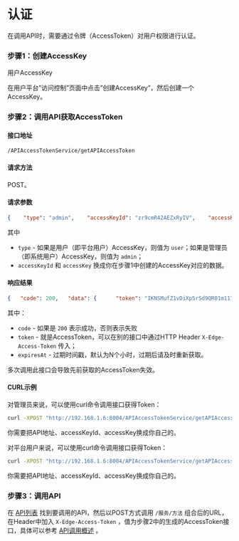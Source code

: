 # 认证

在调用API时，需要通过令牌（AccessToken）对用户权限进行认证。

### 步骤1：创建AccessKey <a href="#bu-zhou-1-chuang-jian-accesskey" id="bu-zhou-1-chuang-jian-accesskey"></a>



用户AccessKey

在用户平台”访问控制”页面中点击”创建AccessKey”，然后创建一个AccessKey。



### 步骤2：调用API获取AccessToken <a href="#bu-zhou-2-tiao-yong-api-huo-qu-accesstoken" id="bu-zhou-2-tiao-yong-api-huo-qu-accesstoken"></a>

#### 接口地址 <a href="#jie-kou-di-zhi" id="jie-kou-di-zhi"></a>

```
/APIAccessTokenService/getAPIAccessToken
```

#### 请求方法 <a href="#qing-qiu-fang-fa" id="qing-qiu-fang-fa"></a>

POST。

#### 请求参数 <a href="#qing-qiu-can-shu" id="qing-qiu-can-shu"></a>

```json
{    "type": "admin",    "accessKeyId": "zr9cmR42AEZxRyIV",    "accessKey": "2w5p5NSZZuplUPsfPMzM7dFmTrI7xyja"}
```

其中

* `type` - 如果是用户（即平台用户）AccessKey，则值为 `user`；如果是管理员（即系统用户）AccessKey，则值为 `admin`；
* `accessKeyId` 和 `accessKey` 换成你在步骤1中创建的AccessKey对应的数据。

#### 响应结果 <a href="#xiang-ying-jie-guo" id="xiang-ying-jie-guo"></a>

```json
{   "code": 200,   "data": {      "token": "IKNSMufZ1vDiXp5rSd9QR01m1174Oum5sah4amWFgbRb7lOKjuk62Spl7hgcazctzGhGG7jPgfmYUPojulC0FK5cLbrj8n7kxW7BtSawH9gWW14IWOzBY6UcpyXQndFu",      "expiresAt": 1609686945   },   "message": "ok"}
```

其中：

* `code` - 如果是 `200` 表示成功，否则表示失败
* `token` - 就是AccessToken，可以在别的接口中通过HTTP Header `X-Edge-Access-Token` 传入；
* `expiresAt` - 过期时间戳，默认为N个小时，过期后请及时重新获取。

多次调用此接口会导致先前获取的AccessToken失效。

#### CURL示例 <a href="#curl-shi-li" id="curl-shi-li"></a>

对管理员来说，可以使用curl命令调用接口获得Token：

```bash
curl -XPOST "http://192.168.1.6:8004/APIAccessTokenService/getAPIAccessToken" -d '{   "type":"admin",   "accessKeyId":"zr9cmR42AEZxRyIV",    "accessKey":"2w5p5NSZZuplUPsfPMzM7dFmTrI7xyja"}'
```

你需要把API地址、accessKeyId、accessKey换成你自己的。

对平台用户来说，可以使用curl命令调用接口获得Token：

```bash
curl -XPOST "http://192.168.1.6:8004/APIAccessTokenService/getAPIAccessToken" -d '{   "type":"user",   "accessKeyId":"JOvsyXIFqkQbh5kl",    "accessKey":"t0RY8YO3R58VbJJNp0RqKw9KWNpObwtE"}'
```

你需要把API地址、accessKeyId、accessKey换成你自己的。

### 步骤3：调用API <a href="#bu-zhou-3-tiao-yong-api" id="bu-zhou-3-tiao-yong-api"></a>

在 [API列表](https://goedge.cn/docs/API/List.md) 找到要调用的API，然后以POST方式调用 `/服务/方法` 组合后的URL，在Header中加入 `X-Edge-Access-Token` ，值为步骤2中的生成的AccessToken接口，具体可以参考 [API调用概述](https://goedge.cn/docs/API/Summary.md) 。
